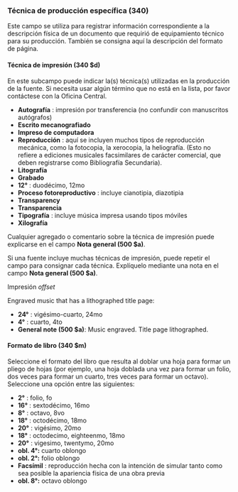 ### Técnica de producción específica (340)

Este campo se utiliza para registrar información correspondiente a la descripción física de un documento que requirió de equipamiento técnico para su producción. También se consigna aquí la descripción del formato de página.

#### Técnica de impresión (340 $d)

En este subcampo puede indicar la(s) técnica(s) utilizadas en la producción de la fuente. Si necesita usar algún término que no está en la lista, por favor contáctese con la Oficina Central.

- **Autografía** : impresión por transferencia (no confundir con manuscritos autógrafos)
- **Escrito mecanografiado**
- **Impreso de computadora**
- **Reproducción** : aquí se incluyen muchos tipos de reproducción mecánica, como la fotocopia, la xerocopia, la heliografía. (Esto no refiere a ediciones musicales facsimilares de carácter comercial, que deben registrarse como Bibliografía Secundaria).
- **Litografía**
- **Grabado**
- **12°** : duodécimo, 12mo
- **Proceso fotoreproductivo** : incluye cianotipia, diazotipia
- **Transparency**
- **Transparencia**
- **Tipografía** : incluye música impresa usando tipos móviles
- **Xilografía**

Cualquier agregado o comentario sobre la técnica de impresión puede explicarse en el campo **Nota general (500 $a)**.

Si una fuente incluye muchas técnicas de impresión, puede repetir el campo para consignar cada técnica. Explíquelo mediante una nota en el campo **Nota general (500 $a)**.

Impresión _offset_

Engraved music that has a lithographed title page:

- **24°** : vigésimo-cuarto, 24mo
- **4°** : cuarto, 4to
- **General note (500 $a)**: Music engraved. Title page lithographed.

#### Formato de libro (340 $m)

Seleccione el formato del libro que resulta al doblar una hoja para formar un pliego de hojas (por ejemplo, una hoja doblada una vez para formar un folio, dos veces para formar un cuarto, tres veces para formar un octavo). Seleccione una opción entre las siguientes:

- **2°** : folio, fo
- **16°** : sextodécimo, 16mo
- **8°** : octavo, 8vo
- **18°** : octodécimo, 18mo
- **20°** : vigésimo, 20mo
- **18°** : octodecimo, eighteenmo, 18mo
- **20°** : vigesimo, twentymo, 20mo
- **obl. 4°:** cuarto oblongo
- **obl. 2°:** folio oblongo
- **Facsímil** : reproducción hecha con la intención de simular tanto como sea posible la apariencia física de una obra previa
- **obl. 8°:** octavo oblongo
